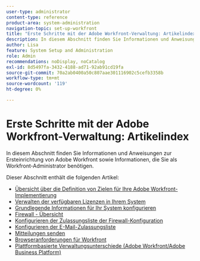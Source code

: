 ```yaml
---
user-type: administrator
content-type: reference
product-area: system-administration
navigation-topic: set-up-workfront
title: "Erste Schritte mit der Adobe Workfront-Verwaltung: Artikelindex"
description: In diesem Abschnitt finden Sie Informationen und Anweisungen zur Ersteinrichtung von Adobe Workfront sowie Informationen, die Sie als Workfront-Administrator benötigen.
author: Lisa
feature: System Setup and Administration
role: Admin
recommendations: noDisplay, noCatalog
exl-id: 8d5497fa-3432-4188-ad71-92ab91cd19fa
source-git-commit: 70a2ab0400a50c807aae301116902c5cefb3358b
workflow-type: tm+mt
source-wordcount: '119'
ht-degree: 0%

---
```


# Erste Schritte mit der Adobe Workfront-Verwaltung: Artikelindex

<!--Audited: 12/2023-->

In diesem Abschnitt finden Sie Informationen und Anweisungen zur Ersteinrichtung von Adobe Workfront sowie Informationen, die Sie als Workfront-Administrator benötigen.

Dieser Abschnitt enthält die folgenden Artikel:

* [Übersicht über die Definition von Zielen für Ihre Adobe Workfront-Implementierung](../../administration-and-setup/get-started-wf-administration/define-wf-goals-objectives.md)
* [Verwalten der verfügbaren Lizenzen in Ihrem System](../../administration-and-setup/get-started-wf-administration/manage-available-licenses-in-your-system.md)
* [Grundlegende Informationen für Ihr System konfigurieren](../../administration-and-setup/get-started-wf-administration/configure-basic-info.md)
* [Firewall - Übersicht](../../administration-and-setup/get-started-wf-administration/firewall-overview.md)
* [Konfigurieren der Zulassungsliste der Firewall-Konfiguration](../../administration-and-setup/get-started-wf-administration/configure-your-firewall.md)
* [Konfigurieren der E-Mail-Zulassungsliste ](../../administration-and-setup/get-started-wf-administration/configure-your-email-allowlist.md)
* [Mitteilungen senden](../../administration-and-setup/get-started-wf-administration/view-send-announcements.md)
* [Browseranforderungen für Workfront](../../administration-and-setup/get-started-wf-administration/workfront-browser-requirements.md)
* [Plattformbasierte Verwaltungsunterschiede (Adobe Workfront/Adobe Business Platform)](../../administration-and-setup/get-started-wf-administration/actions-in-admin-console.md)
